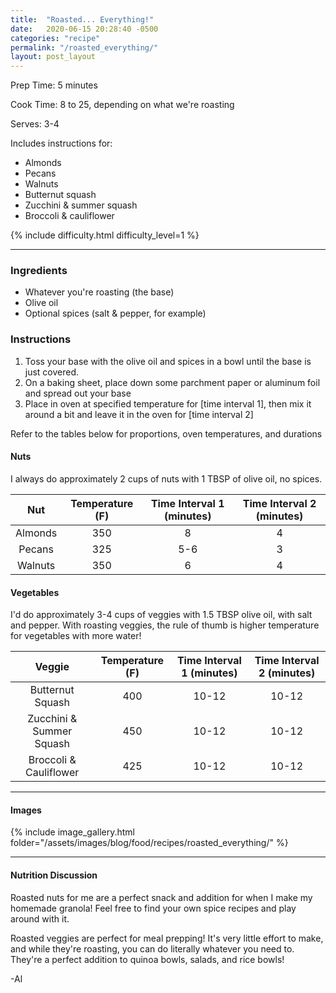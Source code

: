 ```yaml
---
title:  "Roasted... Everything!"
date:   2020-06-15 20:28:40 -0500
categories: "recipe"
permalink: "/roasted_everything/"
layout: post_layout
---
```


Prep Time: 5 minutes

Cook Time: 8 to 25, depending on what we're roasting

Serves: 3-4

Includes instructions for:
* Almonds
* Pecans
* Walnuts
* Butternut squash
* Zucchini & summer squash
* Broccoli & cauliflower

{% include difficulty.html difficulty_level=1 %}

<!-- ![Roasted Everything]({{site.baseurl}}/assets/images/blog/food/recipes/breakfast_wrap/header_photo.jpg){:class="images half main_img"} -->

---

### Ingredients
* Whatever you're roasting (the base)
* Olive oil
* Optional spices (salt & pepper, for example)

### Instructions 
1. Toss your base with the olive oil and spices in a bowl until the base is just covered.
2. On a baking sheet, place down some parchment paper or aluminum foil and spread out your base
3. Place in oven at specified temperature for [time interval 1], then mix it around a bit and leave it in the oven for [time interval 2]

Refer to the tables below for proportions, oven temperatures, and durations
#### Nuts

I always do approximately 2 cups of nuts with 1 TBSP of olive oil, no spices.


| Nut       | Temperature (F)   | Time Interval 1 (minutes) | Time Interval 2 (minutes) |
| :----:    | :----:            | :----:                    | :----:                    | 
| Almonds   | 350               | 8                         | 4                         |
| Pecans    | 325               | 5-6                         | 3                         |
| Walnuts   | 350               | 6                         | 4                         |

#### Vegetables

I'd do approximately 3-4 cups of veggies with 1.5 TBSP olive oil, with salt and pepper.
With roasting veggies, the rule of thumb is higher temperature for vegetables with more water!

| Veggie       | Temperature (F)   | Time Interval 1 (minutes) | Time Interval 2 (minutes) |
| :----:    | :----:            | :----:                    | :----:                    | 
| Butternut Squash   | 400               | 10-12                         | 10-12                         |
| Zucchini & Summer Squash    | 450               | 10-12                  | 10-12                      |
| Broccoli & Cauliflower   | 425               | 10-12                         | 10-12                  |

---

#### Images

{% include image_gallery.html folder="/assets/images/blog/food/recipes/roasted_everything/" %}

---

#### Nutrition Discussion

Roasted nuts for me are a perfect snack and addition for when I make my homemade granola! Feel free to find your own spice recipes and play around with it. 

Roasted veggies are perfect for meal prepping! It's very little effort to make, and while they're roasting, you can do literally whatever you need to. They're a perfect addition to quinoa bowls, salads, and rice bowls!

-Al